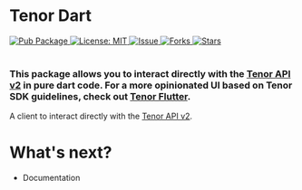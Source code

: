 # Tenor Dart

   <a href="https://pub.dartlang.org/packages/tenor_dart">  
    <img src="https://img.shields.io/pub/v/tenor_dart.svg"  
      alt="Pub Package" />  
  </a>
   <a href="https://opensource.org/licenses/MIT">  
    <img src="https://img.shields.io/badge/License-MIT-red.svg"  
      alt="License: MIT" />  
  </a>
  <a href="https://github.com/flyclops/tenor_dart/issues">  
    <img src="https://img.shields.io/github/issues/flyclops/tenor_dart"  
      alt="Issue" />  
  </a> 
   <a href="https://github.com/flyclops/tenor_dart/network">  
    <img src="https://img.shields.io/github/forks/flyclops/tenor_dart"  
      alt="Forks" />  
  </a> 
   <a href="https://github.com/flyclops/tenor_dart/stargazers">  
    <img src="https://img.shields.io/github/stars/flyclops/tenor_dart"  
      alt="Stars" />  
  </a>
  <br>
  <br>

### This package allows you to interact directly with the [Tenor API v2](https://developers.google.com/tenor/guides/quickstart) in pure dart code. For a more opinionated UI based on Tenor SDK guidelines, check out [Tenor Flutter](https://pub.dartlang.org/packages/tenor_dart).

A client to interact directly with the [Tenor API v2](https://developers.google.com/tenor/guides/quickstart).

# What's next?

- Documentation
